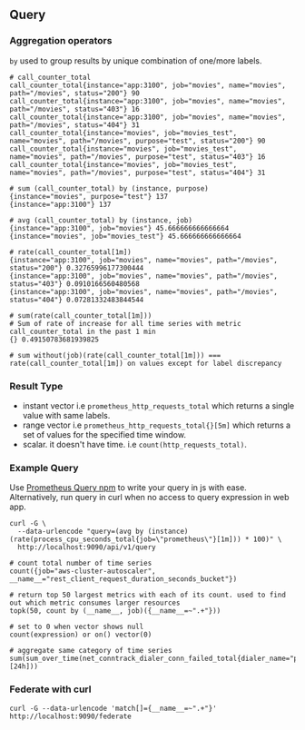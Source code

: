 ## Query

### Aggregation operators

`by` used to group results by unique combination of one/more labels.

```
# call_counter_total
call_counter_total{instance="app:3100", job="movies", name="movies", path="/movies", status="200"} 90
call_counter_total{instance="app:3100", job="movies", name="movies", path="/movies", status="403"} 16
call_counter_total{instance="app:3100", job="movies", name="movies", path="/movies", status="404"} 31
call_counter_total{instance="movies", job="movies_test", name="movies", path="/movies", purpose="test", status="200"} 90
call_counter_total{instance="movies", job="movies_test", name="movies", path="/movies", purpose="test", status="403"} 16
call_counter_total{instance="movies", job="movies_test", name="movies", path="/movies", purpose="test", status="404"} 31

# sum (call_counter_total) by (instance, purpose)
{instance="movies", purpose="test"} 137
{instance="app:3100"} 137

# avg (call_counter_total) by (instance, job)
{instance="app:3100", job="movies"} 45.666666666666664
{instance="movies", job="movies_test"} 45.666666666666664

# rate(call_counter_total[1m])
{instance="app:3100", job="movies", name="movies", path="/movies", status="200"} 0.32765996177300444
{instance="app:3100", job="movies", name="movies", path="/movies", status="403"} 0.0910166560480568
{instance="app:3100", job="movies", name="movies", path="/movies", status="404"} 0.07281332483844544

# sum(rate(call_counter_total[1m]))
# Sum of rate of increase for all time series with metric call_counter_total in the past 1 min
{} 0.49150783681939825

# sum without(job)(rate(call_counter_total[1m])) === rate(call_counter_total[1m]) on values except for label discrepancy
```

### Result Type

- instant vector i.e `prometheus_http_requests_total` which returns a single value with same labels.
- range vector i.e `prometheus_http_requests_total{}[5m]` which returns a set of values for the specified time window.
- scalar. it doesn't have time. i.e `count(http_requests_total)`.


### Example Query

Use [Prometheus Query npm](https://www.npmjs.com/package/prometheus-query) to write your query in js with ease. Alternatively, run query in curl when no access to query expression in web app.

```shell
curl -G \
  --data-urlencode "query=(avg by (instance) (rate(process_cpu_seconds_total{job=\"prometheus\"}[1m])) * 100)" \
  http://localhost:9090/api/v1/query
```

```
# count total number of time series
count({job="aws-cluster-autoscaler", __name__="rest_client_request_duration_seconds_bucket"})

# return top 50 largest metrics with each of its count. used to find out which metric consumes larger resources
topk(50, count by (__name__, job)({__name__=~".+"}))

# set to 0 when vector shows null
count(expression) or on() vector(0)

# aggregate same category of time series
sum(sum_over_time(net_conntrack_dialer_conn_failed_total{dialer_name="prometheus"}[24h]))
```

### Federate with curl

```
curl -G --data-urlencode 'match[]={__name__=~".+"}' http://localhost:9090/federate
```
